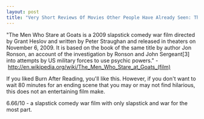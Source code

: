 ```yaml
---
layout: post
title: "Very Short Reviews Of Movies Other People Have Already Seen: The Men Who Stare At Goats [2009]"
---
```


"The Men Who Stare at Goats is a 2009 slapstick comedy war film directed by Grant Heslov and written by Peter Straughan and released in theaters on November 6, 2009. It is based on the book of the same title by author Jon Ronson, an account of the investigation by Ronson and John Sergeant[3] into attempts by US military forces to use psychic powers." - http://en.wikipedia.org/wiki/The_Men_Who_Stare_at_Goats_(film)

If you liked Burn After Reading, you'll like this. However, if you don't want to wait 80 minutes for an ending scene that you may or may not find hilarious, this does not an entertaining film make.

6.66/10 - a slapstick comedy war film with only slapstick and war for the most part.
